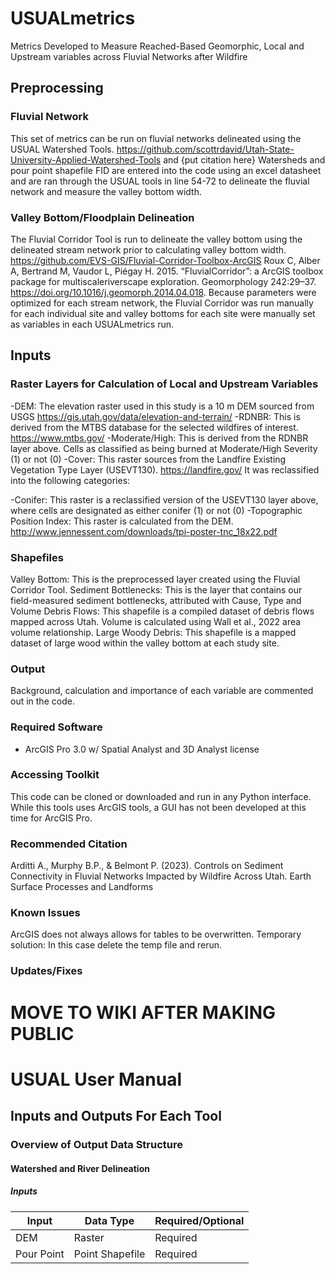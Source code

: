# USUALmetrics
Metrics Developed to Measure Reached-Based Geomorphic, Local and Upstream variables across Fluvial Networks after Wildfire

## Preprocessing

### Fluvial Network

This set of metrics can be run on fluvial networks delineated using the USUAL Watershed Tools.
https://github.com/scottrdavid/Utah-State-University-Applied-Watershed-Tools and {put citation here}
Watersheds and pour point shapefile FID are entered into the code using an excel datasheet and are ran through the USUAL tools in line 54-72 to delineate the fluvial network and measure the valley bottom width.

### Valley Bottom/Floodplain Delineation

The Fluvial Corridor Tool is run to delineate the valley bottom using the delineated stream network prior to calculating valley bottom width.
https://github.com/EVS-GIS/Fluvial-Corridor-Toolbox-ArcGIS 
Roux C, Alber A, Bertrand M, Vaudor L, Piégay H. 2015. “FluvialCorridor”: a ArcGIS toolbox 	package for multiscaleriverscape exploration. Geomorphology 242:29–37. 	https://doi.org/10.1016/j.geomorph.2014.04.018.
Because parameters were optimized for each stream network, the Fluvial Corridor was run manually for each individual site and valley bottoms for each site were manually set as variables in each USUALmetrics run.  

## Inputs

### Raster Layers for Calculation of Local and Upstream Variables

-DEM: The elevation raster used in this study is a 10 m DEM sourced from USGS https://gis.utah.gov/data/elevation-and-terrain/
-RDNBR: This is derived from the MTBS database for the selected wildfires of interest. https://www.mtbs.gov/
-Moderate/High: This is derived from the RDNBR layer above. Cells as classified as being burned at Moderate/High Severity (1) or not (0)
-Cover: This raster sources from the Landfire Existing Vegetation Type Layer (USEVT130). https://landfire.gov/ It was reclassified into the following categories:

-Conifer: This raster is a reclassified version of the USEVT130 layer above, where cells are designated as either conifer (1) or not (0)
-Topographic Position Index: This raster is calculated from the DEM. http://www.jennessent.com/downloads/tpi-poster-tnc_18x22.pdf

### Shapefiles

Valley Bottom: This is the preprocessed layer created using the Fluvial Corridor Tool.
Sediment Bottlenecks: This is the layer that contains our field-measured sediment bottlenecks, attributed with Cause, Type and Volume
Debris Flows: This shapefile is a compiled dataset of debris flows mapped across Utah. Volume is calculated using Wall et al., 2022 area volume relationship.
Large Woody Debris: This shapefile is a mapped dataset of large wood within the valley bottom at each study site. 

### Output  

Background, calculation and importance of each variable are commented out in the code.

### Required Software

- ArcGIS Pro 3.0 w/ Spatial Analyst and 3D Analyst license

### Accessing Toolkit

This code can be cloned or downloaded and run in any Python interface. While this tools uses ArcGIS tools, a GUI has not been developed at this time for ArcGIS Pro.

### Recommended Citation
 Arditti A., Murphy B.P., & Belmont P. (2023). Controls on Sediment Connectivity in Fluvial Networks Impacted by Wildfire Across Utah. Earth Surface Processes and Landforms

### Known Issues
ArcGIS does not always allows for tables to be overwritten. Temporary solution: In this case delete the temp file and rerun. 

### Updates/Fixes

# MOVE TO WIKI AFTER MAKING PUBLIC
# USUAL User Manual

## Inputs and Outputs For Each Tool


### Overview of Output Data Structure


#### Watershed and River Delineation

##### Inputs

| Input | Data Type | Required/Optional|
| ----------- | ----------- |----------- |
| DEM | Raster | Required |
| Pour Point| Point Shapefile|Required
